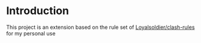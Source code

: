 # Introduction
This project is an extension based on the rule set of [Loyalsoldier/clash-rules](https://github.com/Loyalsoldier/clash-rules) for my personal use